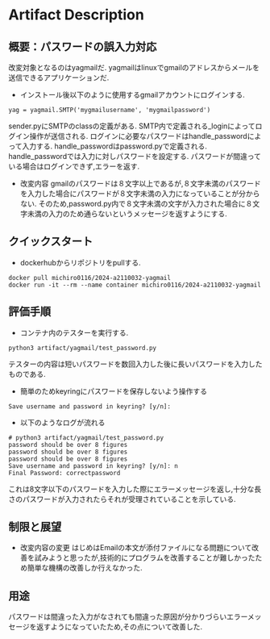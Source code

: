 # Artifact Description

## 概要：パスワードの誤入力対応

改変対象となるのはyagmailだ.
yagmailはlinuxでgmailのアドレスからメールを送信できるアプリケーションだ.

* インストール後以下のように使用するgmailアカウントにログインする.

```
yag = yagmail.SMTP('mygmailusername', 'mygmailpassword')
```
sender.pyにSMTPのclassの定義がある.
SMTP内で定義される_loginによってログイン操作が送信される.
ログインに必要なパスワードはhandle_passwordによって入力する.
handle_passwordはpassword.pyで定義される.
handle_passwordでは入力に対しパスワードを設定する.
パスワードが間違っている場合はログインできず,エラーを返す.

* 改変内容
gmailのパスワードは８文字以上であるが,８文字未満のパスワードを入力した場合にパスワードが８文字未満の入力になっていることが分からない.
そのため,password.py内で８文字未満の文字が入力された場合に８文字未満の入力のため通らないというメッセージを返すようにする.

## クイックスタート

* dockerhubからリポジトリをpullする.
```
docker pull michiro0116/2024-a2110032-yagmail
docker run -it --rm --name container michiro0116/2024-a2110032-yagmail
```


## 評価手順

* コンテナ内のテスターを実行する.
```
python3 artifact/yagmail/test_password.py
```
テスターの内容は短いパスワードを数回入力した後に長いパスワードを入力したものである.
　
* 簡単のためkeyringにパスワードを保存しないよう操作する
```
Save username and password in keyring? [y/n]:
```

* 以下のようなログが流れる
```
# python3 artifact/yagmail/test_password.py
password should be over 8 figures
password should be over 8 figures
password should be over 8 figures
Save username and password in keyring? [y/n]: n
Final Password: correctpassword
```
これは8文字以下のパスワードを入力した際にエラーメッセージを返し,十分な長さのパスワードが入力されたらそれが受理されていることを示している.


## 制限と展望

* 改変内容の変更
はじめはEmailの本文が添付ファイルになる問題について改善を試みようと思ったが,技術的にプログラムを改善することが難しかったため簡単な機構の改善しか行えなかった.

## 用途

パスワードは間違った入力がなされても間違った原因が分かりづらいエラーメッセージを返すようになっていたため,その点について改善した.

